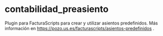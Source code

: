 # contabilidad_preasiento
Plugin para FacturaScripts para crear y utilizar asientos predefinidos.
Más información en 
https://pozo.us.es/facturascripts/asientos-predefinidos .